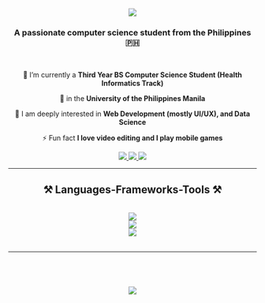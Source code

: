 <h1 align="center">
    <img src="https://readme-typing-svg.herokuapp.com/?font=Righteous&size=35&center=true&vCenter=true&width=500&height=70&duration=4000&lines=Hi+There!+👋;+I'm+Joana+Tria!;" />
</h1>

<h3 align="center">A passionate computer science student from the Philippines 🇵🇭</h3>

<br/>

<div align="center">
 
 🔭 I’m currently a **Third Year BS Computer Science Student (Health Informatics Track)**
 
 🌱 in the **University of the Philippines Manila**

💬 I am deeply interested in **Web Development (mostly UI/UX), and Data Science**

⚡ Fun fact **I love video editing and I play mobile games**

 </div>
 
<div align="center"> 
  <a href="mailto:jstria1@up.edu.ph">
    <img src="https://img.shields.io/badge/Gmail-333333?style=for-the-badge&logo=gmail&logoColor=red" />
  </a>
  <a href="https://linkedin.com/in/joana-tria" target="_blank">
    <img src="https://img.shields.io/badge/LinkedIn-0077B5?style=for-the-badge&logo=linkedin&logoColor=white" target="_blank" />
  </a>
  <a href="https://github.com/joanatria" target="_blank">
     <img src="https://img.shields.io/badge/Portfolio-FF5722?style=for-the-badge&logo=todoist&logoColor=white" target="_blank" /> <!-- sqlite, safari, google-chrome are other good icon options -->
  </a>
</div>

 <hr/>
 
<h2 align="center">⚒️ Languages-Frameworks-Tools ⚒️</h2>
<br/>
<div align="center">
    <img src="https://skillicons.dev/icons?i=postman,eclipse,vscode,idea,github,git,gitlab,react,bootstrap" /><br>
    <img src="https://skillicons.dev/icons?i=mui,html,css,django,jquery,laravel,nodejs,javascript,express,mongodb" /><br>
    <img src="https://skillicons.dev/icons?i=postgres,spring,c,cpp,java,mysql,python,r,anaconda" /><br>
</div>

<br/>
<hr/>
<br/>
<h1 align="center">
    <img src="https://readme-typing-svg.herokuapp.com/?font=Righteous&size=35&center=true&vCenter=true&width=500&height=70&duration=4000&lines=Great things never came from comfort zones. \n-Neil Strauss;" />
</h1>
